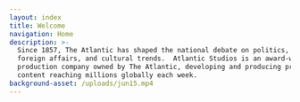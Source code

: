 ```yaml
---
layout: index
title: Welcome
navigation: Home
description: >-
  Since 1857, The Atlantic has shaped the national debate on politics, business,
  foreign affairs, and cultural trends.  Atlantic Studios is an award-winning
  production company owned by The Atlantic, developing and producing premium
  content reaching millions globally each week.
background-asset: /uploads/jun15.mp4
---
```



